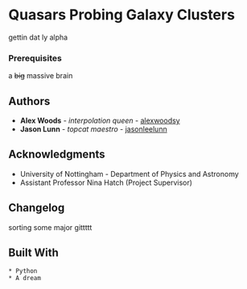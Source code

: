# Quasars Probing Galaxy Clusters

gettin dat ly alpha

### Prerequisites

a <s>big</s> massive brain

## Authors

* **Alex Woods** - *interpolation queen* - [alexwoodsy](https://github.com/alexwoodsy)
* **Jason Lunn** - *topcat maestro* - [jasonleelunn](https://github.com/jasonleelunn)

## Acknowledgments

* University of Nottingham - Department of Physics and Astronomy
* Assistant Professor Nina Hatch (Project Supervisor)

## Changelog

sorting some major gittttt

## Built With

```
* Python
* A dream
```
<!-- * [Dropwizard](http://www.dropwizard.io/1.0.2/docs/) - The web framework used
* [Maven](https://maven.apache.org/) - Dependency Management
* [ROME](https://rometools.github.io/rome/) - Used to generate RSS Feeds -->

<!-- ## Contributing -->

<!-- Please read [CONTRIBUTING.md](https://gist.github.com/PurpleBooth/b24679402957c63ec426) for details on our code of conduct, and the process for submitting pull requests to us. -->
